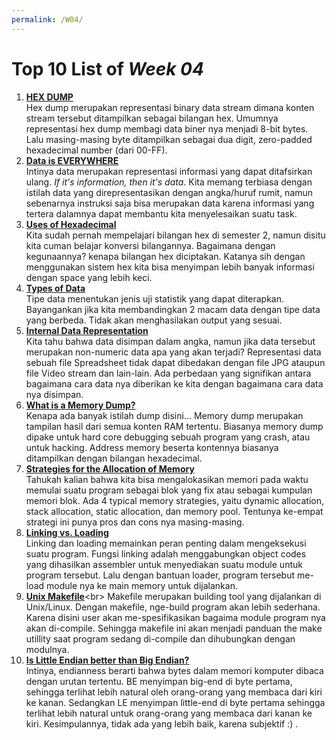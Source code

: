 ```yaml
---
permalink: /W04/
---
```


# Top 10 List of _Week 04_

1. [**HEX DUMP**](https://www.geeksforgeeks.org/hexdump-command-in-linux-with-examples/)<br>
Hex dump merupakan representasi binary data stream dimana konten stream tersebut ditampilkan sebagai bilangan hex. Umumnya representasi hex dump membagi data biner nya menjadi 8-bit bytes. Lalu masing-masing byte ditampilkan sebagai dua digit, zero-padded hexadecimal number (dari 00-FF).
2. [**Data is EVERYWHERE**](https://www.kdnuggets.com/2020/08/data-everywhere-powers-everything.html)<br>
Intinya data merupakan representasi informasi yang dapat ditafsirkan ulang. _If it's information, then it's data_. Kita memang terbiasa dengan istilah data yang direpresentasikan dengan angka/huruf rumit, namun sebenarnya instruksi saja bisa merupakan data karena informasi yang tertera dalamnya dapat membantu kita menyelesaikan suatu task.
3. [**Uses of Hexadecimal**](https://teachcomputerscience.com/uses-of-hexadecimal/)<br>
Kita sudah pernah mempelajari bilangan hex di semester 2, namun disitu kita cuman belajar konversi bilangannya. Bagaimana dengan kegunaannya? kenapa bilangan hex diciptakan. Katanya sih dengan menggunakan sistem hex kita bisa menyimpan lebih banyak informasi dengan space yang lebih keci.
4. [**Types of Data**](https://derangedphysiology.com/main/cicm-primary-exam/required-reading/research-methods-and-statistics/Chapter%203.0.1/different-types-data)<br>
Tipe data menentukan jenis uji statistik yang dapat diterapkan. Bayangankan jika kita membandingkan 2 macam data dengan tipe data yang berbeda. Tidak akan menghasilakan output yang sesuai.
5. [**Internal Data Representation**](http://www.intro2cs.com/uploads/2/9/3/8/2938138/lecture_7-17-2.pdf)<br>
Kita tahu bahwa data disimpan dalam angka, namun jika data tersebut merupakan non-numeric data apa yang akan terjadi? Representasi data sebuah file Spreadsheet tidak dapat dibedakan dengan file JPG ataupun file Video stream dan lain-lain. Ada perbedaan yang signifikan antara bagaimana cara data nya diberikan ke kita dengan bagaimana cara data nya disimpan.
6. [**What is a Memory Dump?**](http://www.intro2cs.com/uploads/2/9/3/8/2938138/lecture_7-17-2.pdf)<br>
Kenapa ada banyak istilah dump disini... Memory dump merupakan tampilan hasil dari semua konten RAM tertentu. Biasanya memory dump dipake untuk hard core debugging sebuah program yang crash, atau untuk hacking. Address memory beserta kontennya biasanya ditampilkan dengan bilangan hexadecimal.
7. [**Strategies for the Allocation of Memory**](https://www.modernescpp.com/index.php/strategies-for-the-allocation-of-memory)<br>
Tahukah kalian bahwa kita bisa mengalokasikan memori pada waktu memulai suatu program sebagai blok yang fix atau sebagai kumpulan memori blok. Ada 4 typical memory strategies, yaitu dynamic allocation, stack allocation, static allocation, dan memory pool. Tentunya ke-empat strategi ini punya pros dan cons nya masing-masing.
8. [**Linking vs. Loading**](https://www.baeldung.com/cs/dynamic-linking-vs-dynamic-loading)<br>
Linking dan loading memainkan peran penting dalam mengeksekusi suatu program. Fungsi linking adalah menggabungkan object codes yang dihasilkan assembler untuk menyediakan suatu module untuk program tersebut. Lalu dengan bantuan loader, program tersebut me-load module nya ke main memory untuk dijalankan.
9. [**Unix Makefile**](https://www.tutorialspoint.com/makefile/index.htm#:~:text=Makefile%20is%20a%20program%20building,help%20of%20user%2Ddefined%20makefiles.)<br>
Makefile merupakan building tool yang dijalankan di Unix/Linux. Dengan makefile, nge-build program akan lebih sederhana. Karena disini user akan me-spesifikasikan bagaima module program nya akan di-compile. Sehingga makefile ini akan menjadi panduan the make utillity saat program sedang di-compile dan dihubungkan dengan modulnya.
10. [**Is Little Endian better than Big Endian?**]()<br>
Intinya, endianness berarti bahwa bytes dalam memori komputer dibaca dengan urutan tertentu. BE menyimpan big-end di byte pertama, sehingga terlihat lebih natural oleh orang-orang yang membaca dari kiri ke kanan. Sedangkan LE menyimpan little-end di byte pertama sehingga terlihat lebih natural untuk orang-orang yang membaca dari kanan ke kiri. Kesimpulannya, tidak ada yang lebih baik, karena subjektif :) .
